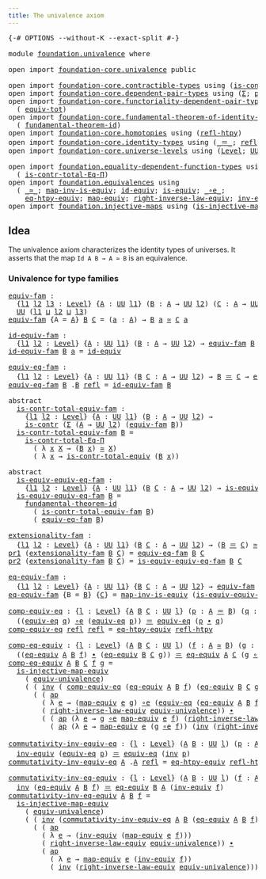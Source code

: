 ```yaml
---
title: The univalence axiom
---
```


<pre class="Agda"><a id="46" class="Symbol">{-#</a> <a id="50" class="Keyword">OPTIONS</a> <a id="58" class="Pragma">--without-K</a> <a id="70" class="Pragma">--exact-split</a> <a id="84" class="Symbol">#-}</a>

<a id="89" class="Keyword">module</a> <a id="96" href="foundation.univalence.html" class="Module">foundation.univalence</a> <a id="118" class="Keyword">where</a>

<a id="125" class="Keyword">open</a> <a id="130" class="Keyword">import</a> <a id="137" href="foundation-core.univalence.html" class="Module">foundation-core.univalence</a> <a id="164" class="Keyword">public</a>

<a id="172" class="Keyword">open</a> <a id="177" class="Keyword">import</a> <a id="184" href="foundation-core.contractible-types.html" class="Module">foundation-core.contractible-types</a> <a id="219" class="Keyword">using</a> <a id="225" class="Symbol">(</a><a id="226" href="foundation-core.contractible-types.html#1006" class="Function">is-contr</a><a id="234" class="Symbol">;</a> <a id="236" href="foundation-core.contractible-types.html#3304" class="Function">is-contr-equiv</a><a id="250" class="Symbol">)</a>
<a id="252" class="Keyword">open</a> <a id="257" class="Keyword">import</a> <a id="264" href="foundation-core.dependent-pair-types.html" class="Module">foundation-core.dependent-pair-types</a> <a id="301" class="Keyword">using</a> <a id="307" class="Symbol">(</a><a id="308" href="foundation-core.dependent-pair-types.html#515" class="Record">Σ</a><a id="309" class="Symbol">;</a> <a id="311" href="foundation-core.dependent-pair-types.html#588" class="InductiveConstructor">pair</a><a id="315" class="Symbol">;</a> <a id="317" href="foundation-core.dependent-pair-types.html#605" class="Field">pr1</a><a id="320" class="Symbol">;</a> <a id="322" href="foundation-core.dependent-pair-types.html#617" class="Field">pr2</a><a id="325" class="Symbol">)</a>
<a id="327" class="Keyword">open</a> <a id="332" class="Keyword">import</a> <a id="339" href="foundation-core.functoriality-dependent-pair-types.html" class="Module">foundation-core.functoriality-dependent-pair-types</a> <a id="390" class="Keyword">using</a>
  <a id="398" class="Symbol">(</a> <a id="400" href="foundation-core.functoriality-dependent-pair-types.html#7267" class="Function">equiv-tot</a><a id="409" class="Symbol">)</a>
<a id="411" class="Keyword">open</a> <a id="416" class="Keyword">import</a> <a id="423" href="foundation-core.fundamental-theorem-of-identity-types.html" class="Module">foundation-core.fundamental-theorem-of-identity-types</a> <a id="477" class="Keyword">using</a>
  <a id="485" class="Symbol">(</a> <a id="487" href="foundation-core.fundamental-theorem-of-identity-types.html#1894" class="Function">fundamental-theorem-id</a><a id="509" class="Symbol">)</a>
<a id="511" class="Keyword">open</a> <a id="516" class="Keyword">import</a> <a id="523" href="foundation-core.homotopies.html" class="Module">foundation-core.homotopies</a> <a id="550" class="Keyword">using</a> <a id="556" class="Symbol">(</a><a id="557" href="foundation-core.homotopies.html#1368" class="Function">refl-htpy</a><a id="566" class="Symbol">)</a>
<a id="568" class="Keyword">open</a> <a id="573" class="Keyword">import</a> <a id="580" href="foundation-core.identity-types.html" class="Module">foundation-core.identity-types</a> <a id="611" class="Keyword">using</a> <a id="617" class="Symbol">(</a><a id="618" href="foundation-core.identity-types.html#1865" class="Function Operator">_＝_</a><a id="621" class="Symbol">;</a> <a id="623" href="foundation-core.identity-types.html#1820" class="InductiveConstructor">refl</a><a id="627" class="Symbol">;</a> <a id="629" href="foundation-core.identity-types.html#2425" class="Function Operator">_∙_</a><a id="632" class="Symbol">;</a> <a id="634" href="foundation-core.identity-types.html#2729" class="Function">inv</a><a id="637" class="Symbol">;</a> <a id="639" href="foundation-core.identity-types.html#4003" class="Function">ap</a><a id="641" class="Symbol">)</a>
<a id="643" class="Keyword">open</a> <a id="648" class="Keyword">import</a> <a id="655" href="foundation-core.universe-levels.html" class="Module">foundation-core.universe-levels</a> <a id="687" class="Keyword">using</a> <a id="693" class="Symbol">(</a><a id="694" href="Agda.Primitive.html#597" class="Postulate">Level</a><a id="699" class="Symbol">;</a> <a id="701" href="foundation-core.universe-levels.html#235" class="Primitive">UU</a><a id="703" class="Symbol">;</a> <a id="705" href="Agda.Primitive.html#810" class="Primitive Operator">_⊔_</a><a id="708" class="Symbol">)</a>

<a id="711" class="Keyword">open</a> <a id="716" class="Keyword">import</a> <a id="723" href="foundation.equality-dependent-function-types.html" class="Module">foundation.equality-dependent-function-types</a> <a id="768" class="Keyword">using</a>
  <a id="776" class="Symbol">(</a> <a id="778" href="foundation.equality-dependent-function-types.html#1031" class="Function">is-contr-total-Eq-Π</a><a id="797" class="Symbol">)</a>
<a id="799" class="Keyword">open</a> <a id="804" class="Keyword">import</a> <a id="811" href="foundation.equivalences.html" class="Module">foundation.equivalences</a> <a id="835" class="Keyword">using</a>
  <a id="843" class="Symbol">(</a> <a id="845" href="foundation-core.equivalences.html#1621" class="Function Operator">_≃_</a><a id="848" class="Symbol">;</a> <a id="850" href="foundation-core.equivalences.html#4187" class="Function">map-inv-is-equiv</a><a id="866" class="Symbol">;</a> <a id="868" href="foundation-core.equivalences.html#2494" class="Function">id-equiv</a><a id="876" class="Symbol">;</a> <a id="878" href="foundation-core.equivalences.html#1556" class="Function">is-equiv</a><a id="886" class="Symbol">;</a> <a id="888" href="foundation-core.equivalences.html#7869" class="Function Operator">_∘e_</a><a id="892" class="Symbol">;</a>
    <a id="898" href="foundation.equivalences.html#12654" class="Function">eq-htpy-equiv</a><a id="911" class="Symbol">;</a> <a id="913" href="foundation-core.equivalences.html#1821" class="Function">map-equiv</a><a id="922" class="Symbol">;</a> <a id="924" href="foundation.equivalences.html#16000" class="Function">right-inverse-law-equiv</a><a id="947" class="Symbol">;</a> <a id="949" href="foundation-core.equivalences.html#5721" class="Function">inv-equiv</a><a id="958" class="Symbol">)</a>
<a id="960" class="Keyword">open</a> <a id="965" class="Keyword">import</a> <a id="972" href="foundation.injective-maps.html" class="Module">foundation.injective-maps</a> <a id="998" class="Keyword">using</a> <a id="1004" class="Symbol">(</a><a id="1005" href="foundation.injective-maps.html#3141" class="Function">is-injective-map-equiv</a><a id="1027" class="Symbol">)</a>
</pre>
## Idea

The univalence axiom characterizes the identity types of universes. It asserts that the map `Id A B → A ≃ B` is an equivalence.

### Univalence for type families

<pre class="Agda"><a id="equiv-fam"></a><a id="1214" href="foundation.univalence.html#1214" class="Function">equiv-fam</a> <a id="1224" class="Symbol">:</a>
  <a id="1228" class="Symbol">{</a><a id="1229" href="foundation.univalence.html#1229" class="Bound">l1</a> <a id="1232" href="foundation.univalence.html#1232" class="Bound">l2</a> <a id="1235" href="foundation.univalence.html#1235" class="Bound">l3</a> <a id="1238" class="Symbol">:</a> <a id="1240" href="Agda.Primitive.html#597" class="Postulate">Level</a><a id="1245" class="Symbol">}</a> <a id="1247" class="Symbol">{</a><a id="1248" href="foundation.univalence.html#1248" class="Bound">A</a> <a id="1250" class="Symbol">:</a> <a id="1252" href="foundation-core.universe-levels.html#235" class="Primitive">UU</a> <a id="1255" href="foundation.univalence.html#1229" class="Bound">l1</a><a id="1257" class="Symbol">}</a> <a id="1259" class="Symbol">(</a><a id="1260" href="foundation.univalence.html#1260" class="Bound">B</a> <a id="1262" class="Symbol">:</a> <a id="1264" href="foundation.univalence.html#1248" class="Bound">A</a> <a id="1266" class="Symbol">→</a> <a id="1268" href="foundation-core.universe-levels.html#235" class="Primitive">UU</a> <a id="1271" href="foundation.univalence.html#1232" class="Bound">l2</a><a id="1273" class="Symbol">)</a> <a id="1275" class="Symbol">(</a><a id="1276" href="foundation.univalence.html#1276" class="Bound">C</a> <a id="1278" class="Symbol">:</a> <a id="1280" href="foundation.univalence.html#1248" class="Bound">A</a> <a id="1282" class="Symbol">→</a> <a id="1284" href="foundation-core.universe-levels.html#235" class="Primitive">UU</a> <a id="1287" href="foundation.univalence.html#1235" class="Bound">l3</a><a id="1289" class="Symbol">)</a> <a id="1291" class="Symbol">→</a>
  <a id="1295" href="foundation-core.universe-levels.html#235" class="Primitive">UU</a> <a id="1298" class="Symbol">(</a><a id="1299" href="foundation.univalence.html#1229" class="Bound">l1</a> <a id="1302" href="Agda.Primitive.html#810" class="Primitive Operator">⊔</a> <a id="1304" href="foundation.univalence.html#1232" class="Bound">l2</a> <a id="1307" href="Agda.Primitive.html#810" class="Primitive Operator">⊔</a> <a id="1309" href="foundation.univalence.html#1235" class="Bound">l3</a><a id="1311" class="Symbol">)</a>
<a id="1313" href="foundation.univalence.html#1214" class="Function">equiv-fam</a> <a id="1323" class="Symbol">{</a><a id="1324" class="Argument">A</a> <a id="1326" class="Symbol">=</a> <a id="1328" href="foundation.univalence.html#1328" class="Bound">A</a><a id="1329" class="Symbol">}</a> <a id="1331" href="foundation.univalence.html#1331" class="Bound">B</a> <a id="1333" href="foundation.univalence.html#1333" class="Bound">C</a> <a id="1335" class="Symbol">=</a> <a id="1337" class="Symbol">(</a><a id="1338" href="foundation.univalence.html#1338" class="Bound">a</a> <a id="1340" class="Symbol">:</a> <a id="1342" href="foundation.univalence.html#1328" class="Bound">A</a><a id="1343" class="Symbol">)</a> <a id="1345" class="Symbol">→</a> <a id="1347" href="foundation.univalence.html#1331" class="Bound">B</a> <a id="1349" href="foundation.univalence.html#1338" class="Bound">a</a> <a id="1351" href="foundation-core.equivalences.html#1621" class="Function Operator">≃</a> <a id="1353" href="foundation.univalence.html#1333" class="Bound">C</a> <a id="1355" href="foundation.univalence.html#1338" class="Bound">a</a>

<a id="id-equiv-fam"></a><a id="1358" href="foundation.univalence.html#1358" class="Function">id-equiv-fam</a> <a id="1371" class="Symbol">:</a>
  <a id="1375" class="Symbol">{</a><a id="1376" href="foundation.univalence.html#1376" class="Bound">l1</a> <a id="1379" href="foundation.univalence.html#1379" class="Bound">l2</a> <a id="1382" class="Symbol">:</a> <a id="1384" href="Agda.Primitive.html#597" class="Postulate">Level</a><a id="1389" class="Symbol">}</a> <a id="1391" class="Symbol">{</a><a id="1392" href="foundation.univalence.html#1392" class="Bound">A</a> <a id="1394" class="Symbol">:</a> <a id="1396" href="foundation-core.universe-levels.html#235" class="Primitive">UU</a> <a id="1399" href="foundation.univalence.html#1376" class="Bound">l1</a><a id="1401" class="Symbol">}</a> <a id="1403" class="Symbol">(</a><a id="1404" href="foundation.univalence.html#1404" class="Bound">B</a> <a id="1406" class="Symbol">:</a> <a id="1408" href="foundation.univalence.html#1392" class="Bound">A</a> <a id="1410" class="Symbol">→</a> <a id="1412" href="foundation-core.universe-levels.html#235" class="Primitive">UU</a> <a id="1415" href="foundation.univalence.html#1379" class="Bound">l2</a><a id="1417" class="Symbol">)</a> <a id="1419" class="Symbol">→</a> <a id="1421" href="foundation.univalence.html#1214" class="Function">equiv-fam</a> <a id="1431" href="foundation.univalence.html#1404" class="Bound">B</a> <a id="1433" href="foundation.univalence.html#1404" class="Bound">B</a>
<a id="1435" href="foundation.univalence.html#1358" class="Function">id-equiv-fam</a> <a id="1448" href="foundation.univalence.html#1448" class="Bound">B</a> <a id="1450" href="foundation.univalence.html#1450" class="Bound">a</a> <a id="1452" class="Symbol">=</a> <a id="1454" href="foundation-core.equivalences.html#2494" class="Function">id-equiv</a>

<a id="equiv-eq-fam"></a><a id="1464" href="foundation.univalence.html#1464" class="Function">equiv-eq-fam</a> <a id="1477" class="Symbol">:</a>
  <a id="1481" class="Symbol">{</a><a id="1482" href="foundation.univalence.html#1482" class="Bound">l1</a> <a id="1485" href="foundation.univalence.html#1485" class="Bound">l2</a> <a id="1488" class="Symbol">:</a> <a id="1490" href="Agda.Primitive.html#597" class="Postulate">Level</a><a id="1495" class="Symbol">}</a> <a id="1497" class="Symbol">{</a><a id="1498" href="foundation.univalence.html#1498" class="Bound">A</a> <a id="1500" class="Symbol">:</a> <a id="1502" href="foundation-core.universe-levels.html#235" class="Primitive">UU</a> <a id="1505" href="foundation.univalence.html#1482" class="Bound">l1</a><a id="1507" class="Symbol">}</a> <a id="1509" class="Symbol">(</a><a id="1510" href="foundation.univalence.html#1510" class="Bound">B</a> <a id="1512" href="foundation.univalence.html#1512" class="Bound">C</a> <a id="1514" class="Symbol">:</a> <a id="1516" href="foundation.univalence.html#1498" class="Bound">A</a> <a id="1518" class="Symbol">→</a> <a id="1520" href="foundation-core.universe-levels.html#235" class="Primitive">UU</a> <a id="1523" href="foundation.univalence.html#1485" class="Bound">l2</a><a id="1525" class="Symbol">)</a> <a id="1527" class="Symbol">→</a> <a id="1529" href="foundation.univalence.html#1510" class="Bound">B</a> <a id="1531" href="foundation-core.identity-types.html#1865" class="Function Operator">＝</a> <a id="1533" href="foundation.univalence.html#1512" class="Bound">C</a> <a id="1535" class="Symbol">→</a> <a id="1537" href="foundation.univalence.html#1214" class="Function">equiv-fam</a> <a id="1547" href="foundation.univalence.html#1510" class="Bound">B</a> <a id="1549" href="foundation.univalence.html#1512" class="Bound">C</a>
<a id="1551" href="foundation.univalence.html#1464" class="Function">equiv-eq-fam</a> <a id="1564" href="foundation.univalence.html#1564" class="Bound">B</a> <a id="1566" class="DottedPattern Symbol">.</a><a id="1567" href="foundation.univalence.html#1564" class="DottedPattern Bound">B</a> <a id="1569" href="foundation-core.identity-types.html#1820" class="InductiveConstructor">refl</a> <a id="1574" class="Symbol">=</a> <a id="1576" href="foundation.univalence.html#1358" class="Function">id-equiv-fam</a> <a id="1589" href="foundation.univalence.html#1564" class="Bound">B</a>

<a id="1592" class="Keyword">abstract</a>
  <a id="is-contr-total-equiv-fam"></a><a id="1603" href="foundation.univalence.html#1603" class="Function">is-contr-total-equiv-fam</a> <a id="1628" class="Symbol">:</a>
    <a id="1634" class="Symbol">{</a><a id="1635" href="foundation.univalence.html#1635" class="Bound">l1</a> <a id="1638" href="foundation.univalence.html#1638" class="Bound">l2</a> <a id="1641" class="Symbol">:</a> <a id="1643" href="Agda.Primitive.html#597" class="Postulate">Level</a><a id="1648" class="Symbol">}</a> <a id="1650" class="Symbol">{</a><a id="1651" href="foundation.univalence.html#1651" class="Bound">A</a> <a id="1653" class="Symbol">:</a> <a id="1655" href="foundation-core.universe-levels.html#235" class="Primitive">UU</a> <a id="1658" href="foundation.univalence.html#1635" class="Bound">l1</a><a id="1660" class="Symbol">}</a> <a id="1662" class="Symbol">(</a><a id="1663" href="foundation.univalence.html#1663" class="Bound">B</a> <a id="1665" class="Symbol">:</a> <a id="1667" href="foundation.univalence.html#1651" class="Bound">A</a> <a id="1669" class="Symbol">→</a> <a id="1671" href="foundation-core.universe-levels.html#235" class="Primitive">UU</a> <a id="1674" href="foundation.univalence.html#1638" class="Bound">l2</a><a id="1676" class="Symbol">)</a> <a id="1678" class="Symbol">→</a>
    <a id="1684" href="foundation-core.contractible-types.html#1006" class="Function">is-contr</a> <a id="1693" class="Symbol">(</a><a id="1694" href="foundation-core.dependent-pair-types.html#515" class="Record">Σ</a> <a id="1696" class="Symbol">(</a><a id="1697" href="foundation.univalence.html#1651" class="Bound">A</a> <a id="1699" class="Symbol">→</a> <a id="1701" href="foundation-core.universe-levels.html#235" class="Primitive">UU</a> <a id="1704" href="foundation.univalence.html#1638" class="Bound">l2</a><a id="1706" class="Symbol">)</a> <a id="1708" class="Symbol">(</a><a id="1709" href="foundation.univalence.html#1214" class="Function">equiv-fam</a> <a id="1719" href="foundation.univalence.html#1663" class="Bound">B</a><a id="1720" class="Symbol">))</a>
  <a id="1725" href="foundation.univalence.html#1603" class="Function">is-contr-total-equiv-fam</a> <a id="1750" href="foundation.univalence.html#1750" class="Bound">B</a> <a id="1752" class="Symbol">=</a>
    <a id="1758" href="foundation.equality-dependent-function-types.html#1031" class="Function">is-contr-total-Eq-Π</a>
      <a id="1784" class="Symbol">(</a> <a id="1786" class="Symbol">λ</a> <a id="1788" href="foundation.univalence.html#1788" class="Bound">x</a> <a id="1790" href="foundation.univalence.html#1790" class="Bound">X</a> <a id="1792" class="Symbol">→</a> <a id="1794" class="Symbol">(</a><a id="1795" href="foundation.univalence.html#1750" class="Bound">B</a> <a id="1797" href="foundation.univalence.html#1788" class="Bound">x</a><a id="1798" class="Symbol">)</a> <a id="1800" href="foundation-core.equivalences.html#1621" class="Function Operator">≃</a> <a id="1802" href="foundation.univalence.html#1790" class="Bound">X</a><a id="1803" class="Symbol">)</a>
      <a id="1811" class="Symbol">(</a> <a id="1813" class="Symbol">λ</a> <a id="1815" href="foundation.univalence.html#1815" class="Bound">x</a> <a id="1817" class="Symbol">→</a> <a id="1819" href="foundation-core.univalence.html#2381" class="Function">is-contr-total-equiv</a> <a id="1840" class="Symbol">(</a><a id="1841" href="foundation.univalence.html#1750" class="Bound">B</a> <a id="1843" href="foundation.univalence.html#1815" class="Bound">x</a><a id="1844" class="Symbol">))</a>

<a id="1848" class="Keyword">abstract</a>
  <a id="is-equiv-equiv-eq-fam"></a><a id="1859" href="foundation.univalence.html#1859" class="Function">is-equiv-equiv-eq-fam</a> <a id="1881" class="Symbol">:</a>
    <a id="1887" class="Symbol">{</a><a id="1888" href="foundation.univalence.html#1888" class="Bound">l1</a> <a id="1891" href="foundation.univalence.html#1891" class="Bound">l2</a> <a id="1894" class="Symbol">:</a> <a id="1896" href="Agda.Primitive.html#597" class="Postulate">Level</a><a id="1901" class="Symbol">}</a> <a id="1903" class="Symbol">{</a><a id="1904" href="foundation.univalence.html#1904" class="Bound">A</a> <a id="1906" class="Symbol">:</a> <a id="1908" href="foundation-core.universe-levels.html#235" class="Primitive">UU</a> <a id="1911" href="foundation.univalence.html#1888" class="Bound">l1</a><a id="1913" class="Symbol">}</a> <a id="1915" class="Symbol">(</a><a id="1916" href="foundation.univalence.html#1916" class="Bound">B</a> <a id="1918" href="foundation.univalence.html#1918" class="Bound">C</a> <a id="1920" class="Symbol">:</a> <a id="1922" href="foundation.univalence.html#1904" class="Bound">A</a> <a id="1924" class="Symbol">→</a> <a id="1926" href="foundation-core.universe-levels.html#235" class="Primitive">UU</a> <a id="1929" href="foundation.univalence.html#1891" class="Bound">l2</a><a id="1931" class="Symbol">)</a> <a id="1933" class="Symbol">→</a> <a id="1935" href="foundation-core.equivalences.html#1556" class="Function">is-equiv</a> <a id="1944" class="Symbol">(</a><a id="1945" href="foundation.univalence.html#1464" class="Function">equiv-eq-fam</a> <a id="1958" href="foundation.univalence.html#1916" class="Bound">B</a> <a id="1960" href="foundation.univalence.html#1918" class="Bound">C</a><a id="1961" class="Symbol">)</a>
  <a id="1965" href="foundation.univalence.html#1859" class="Function">is-equiv-equiv-eq-fam</a> <a id="1987" href="foundation.univalence.html#1987" class="Bound">B</a> <a id="1989" class="Symbol">=</a>
    <a id="1995" href="foundation-core.fundamental-theorem-of-identity-types.html#1894" class="Function">fundamental-theorem-id</a> 
      <a id="2025" class="Symbol">(</a> <a id="2027" href="foundation.univalence.html#1603" class="Function">is-contr-total-equiv-fam</a> <a id="2052" href="foundation.univalence.html#1987" class="Bound">B</a><a id="2053" class="Symbol">)</a>
      <a id="2061" class="Symbol">(</a> <a id="2063" href="foundation.univalence.html#1464" class="Function">equiv-eq-fam</a> <a id="2076" href="foundation.univalence.html#1987" class="Bound">B</a><a id="2077" class="Symbol">)</a>

<a id="extensionality-fam"></a><a id="2080" href="foundation.univalence.html#2080" class="Function">extensionality-fam</a> <a id="2099" class="Symbol">:</a>
  <a id="2103" class="Symbol">{</a><a id="2104" href="foundation.univalence.html#2104" class="Bound">l1</a> <a id="2107" href="foundation.univalence.html#2107" class="Bound">l2</a> <a id="2110" class="Symbol">:</a> <a id="2112" href="Agda.Primitive.html#597" class="Postulate">Level</a><a id="2117" class="Symbol">}</a> <a id="2119" class="Symbol">{</a><a id="2120" href="foundation.univalence.html#2120" class="Bound">A</a> <a id="2122" class="Symbol">:</a> <a id="2124" href="foundation-core.universe-levels.html#235" class="Primitive">UU</a> <a id="2127" href="foundation.univalence.html#2104" class="Bound">l1</a><a id="2129" class="Symbol">}</a> <a id="2131" class="Symbol">(</a><a id="2132" href="foundation.univalence.html#2132" class="Bound">B</a> <a id="2134" href="foundation.univalence.html#2134" class="Bound">C</a> <a id="2136" class="Symbol">:</a> <a id="2138" href="foundation.univalence.html#2120" class="Bound">A</a> <a id="2140" class="Symbol">→</a> <a id="2142" href="foundation-core.universe-levels.html#235" class="Primitive">UU</a> <a id="2145" href="foundation.univalence.html#2107" class="Bound">l2</a><a id="2147" class="Symbol">)</a> <a id="2149" class="Symbol">→</a> <a id="2151" class="Symbol">(</a><a id="2152" href="foundation.univalence.html#2132" class="Bound">B</a> <a id="2154" href="foundation-core.identity-types.html#1865" class="Function Operator">＝</a> <a id="2156" href="foundation.univalence.html#2134" class="Bound">C</a><a id="2157" class="Symbol">)</a> <a id="2159" href="foundation-core.equivalences.html#1621" class="Function Operator">≃</a> <a id="2161" href="foundation.univalence.html#1214" class="Function">equiv-fam</a> <a id="2171" href="foundation.univalence.html#2132" class="Bound">B</a> <a id="2173" href="foundation.univalence.html#2134" class="Bound">C</a>
<a id="2175" href="foundation-core.dependent-pair-types.html#605" class="Field">pr1</a> <a id="2179" class="Symbol">(</a><a id="2180" href="foundation.univalence.html#2080" class="Function">extensionality-fam</a> <a id="2199" href="foundation.univalence.html#2199" class="Bound">B</a> <a id="2201" href="foundation.univalence.html#2201" class="Bound">C</a><a id="2202" class="Symbol">)</a> <a id="2204" class="Symbol">=</a> <a id="2206" href="foundation.univalence.html#1464" class="Function">equiv-eq-fam</a> <a id="2219" href="foundation.univalence.html#2199" class="Bound">B</a> <a id="2221" href="foundation.univalence.html#2201" class="Bound">C</a>
<a id="2223" href="foundation-core.dependent-pair-types.html#617" class="Field">pr2</a> <a id="2227" class="Symbol">(</a><a id="2228" href="foundation.univalence.html#2080" class="Function">extensionality-fam</a> <a id="2247" href="foundation.univalence.html#2247" class="Bound">B</a> <a id="2249" href="foundation.univalence.html#2249" class="Bound">C</a><a id="2250" class="Symbol">)</a> <a id="2252" class="Symbol">=</a> <a id="2254" href="foundation.univalence.html#1859" class="Function">is-equiv-equiv-eq-fam</a> <a id="2276" href="foundation.univalence.html#2247" class="Bound">B</a> <a id="2278" href="foundation.univalence.html#2249" class="Bound">C</a>

<a id="eq-equiv-fam"></a><a id="2281" href="foundation.univalence.html#2281" class="Function">eq-equiv-fam</a> <a id="2294" class="Symbol">:</a>
  <a id="2298" class="Symbol">{</a><a id="2299" href="foundation.univalence.html#2299" class="Bound">l1</a> <a id="2302" href="foundation.univalence.html#2302" class="Bound">l2</a> <a id="2305" class="Symbol">:</a> <a id="2307" href="Agda.Primitive.html#597" class="Postulate">Level</a><a id="2312" class="Symbol">}</a> <a id="2314" class="Symbol">{</a><a id="2315" href="foundation.univalence.html#2315" class="Bound">A</a> <a id="2317" class="Symbol">:</a> <a id="2319" href="foundation-core.universe-levels.html#235" class="Primitive">UU</a> <a id="2322" href="foundation.univalence.html#2299" class="Bound">l1</a><a id="2324" class="Symbol">}</a> <a id="2326" class="Symbol">{</a><a id="2327" href="foundation.univalence.html#2327" class="Bound">B</a> <a id="2329" href="foundation.univalence.html#2329" class="Bound">C</a> <a id="2331" class="Symbol">:</a> <a id="2333" href="foundation.univalence.html#2315" class="Bound">A</a> <a id="2335" class="Symbol">→</a> <a id="2337" href="foundation-core.universe-levels.html#235" class="Primitive">UU</a> <a id="2340" href="foundation.univalence.html#2302" class="Bound">l2</a><a id="2342" class="Symbol">}</a> <a id="2344" class="Symbol">→</a> <a id="2346" href="foundation.univalence.html#1214" class="Function">equiv-fam</a> <a id="2356" href="foundation.univalence.html#2327" class="Bound">B</a> <a id="2358" href="foundation.univalence.html#2329" class="Bound">C</a> <a id="2360" class="Symbol">→</a> <a id="2362" href="foundation.univalence.html#2327" class="Bound">B</a> <a id="2364" href="foundation-core.identity-types.html#1865" class="Function Operator">＝</a> <a id="2366" href="foundation.univalence.html#2329" class="Bound">C</a>
<a id="2368" href="foundation.univalence.html#2281" class="Function">eq-equiv-fam</a> <a id="2381" class="Symbol">{</a><a id="2382" class="Argument">B</a> <a id="2384" class="Symbol">=</a> <a id="2386" href="foundation.univalence.html#2386" class="Bound">B</a><a id="2387" class="Symbol">}</a> <a id="2389" class="Symbol">{</a><a id="2390" href="foundation.univalence.html#2390" class="Bound">C</a><a id="2391" class="Symbol">}</a> <a id="2393" class="Symbol">=</a> <a id="2395" href="foundation-core.equivalences.html#4187" class="Function">map-inv-is-equiv</a> <a id="2412" class="Symbol">(</a><a id="2413" href="foundation.univalence.html#1859" class="Function">is-equiv-equiv-eq-fam</a> <a id="2435" href="foundation.univalence.html#2386" class="Bound">B</a> <a id="2437" href="foundation.univalence.html#2390" class="Bound">C</a><a id="2438" class="Symbol">)</a>
</pre>
<pre class="Agda"><a id="comp-equiv-eq"></a><a id="2453" href="foundation.univalence.html#2453" class="Function">comp-equiv-eq</a> <a id="2467" class="Symbol">:</a> <a id="2469" class="Symbol">{</a><a id="2470" href="foundation.univalence.html#2470" class="Bound">l</a> <a id="2472" class="Symbol">:</a> <a id="2474" href="Agda.Primitive.html#597" class="Postulate">Level</a><a id="2479" class="Symbol">}</a> <a id="2481" class="Symbol">{</a><a id="2482" href="foundation.univalence.html#2482" class="Bound">A</a> <a id="2484" href="foundation.univalence.html#2484" class="Bound">B</a> <a id="2486" href="foundation.univalence.html#2486" class="Bound">C</a> <a id="2488" class="Symbol">:</a> <a id="2490" href="foundation-core.universe-levels.html#235" class="Primitive">UU</a> <a id="2493" href="foundation.univalence.html#2470" class="Bound">l</a><a id="2494" class="Symbol">}</a> <a id="2496" class="Symbol">(</a><a id="2497" href="foundation.univalence.html#2497" class="Bound">p</a> <a id="2499" class="Symbol">:</a> <a id="2501" href="foundation.univalence.html#2482" class="Bound">A</a> <a id="2503" href="foundation-core.identity-types.html#1865" class="Function Operator">＝</a> <a id="2505" href="foundation.univalence.html#2484" class="Bound">B</a><a id="2506" class="Symbol">)</a> <a id="2508" class="Symbol">(</a><a id="2509" href="foundation.univalence.html#2509" class="Bound">q</a> <a id="2511" class="Symbol">:</a> <a id="2513" href="foundation.univalence.html#2484" class="Bound">B</a> <a id="2515" href="foundation-core.identity-types.html#1865" class="Function Operator">＝</a> <a id="2517" href="foundation.univalence.html#2486" class="Bound">C</a><a id="2518" class="Symbol">)</a> <a id="2520" class="Symbol">→</a>
  <a id="2524" class="Symbol">((</a><a id="2526" href="foundation-core.univalence.html#987" class="Function">equiv-eq</a> <a id="2535" href="foundation.univalence.html#2509" class="Bound">q</a><a id="2536" class="Symbol">)</a> <a id="2538" href="foundation-core.equivalences.html#7869" class="Function Operator">∘e</a> <a id="2541" class="Symbol">(</a><a id="2542" href="foundation-core.univalence.html#987" class="Function">equiv-eq</a> <a id="2551" href="foundation.univalence.html#2497" class="Bound">p</a><a id="2552" class="Symbol">))</a> <a id="2555" href="foundation-core.identity-types.html#1865" class="Function Operator">＝</a> <a id="2557" href="foundation-core.univalence.html#987" class="Function">equiv-eq</a> <a id="2566" class="Symbol">(</a><a id="2567" href="foundation.univalence.html#2497" class="Bound">p</a> <a id="2569" href="foundation-core.identity-types.html#2425" class="Function Operator">∙</a> <a id="2571" href="foundation.univalence.html#2509" class="Bound">q</a><a id="2572" class="Symbol">)</a>
<a id="2574" href="foundation.univalence.html#2453" class="Function">comp-equiv-eq</a> <a id="2588" href="foundation-core.identity-types.html#1820" class="InductiveConstructor">refl</a> <a id="2593" href="foundation-core.identity-types.html#1820" class="InductiveConstructor">refl</a> <a id="2598" class="Symbol">=</a> <a id="2600" href="foundation.equivalences.html#12654" class="Function">eq-htpy-equiv</a> <a id="2614" href="foundation-core.homotopies.html#1368" class="Function">refl-htpy</a>

<a id="comp-eq-equiv"></a><a id="2625" href="foundation.univalence.html#2625" class="Function">comp-eq-equiv</a> <a id="2639" class="Symbol">:</a> <a id="2641" class="Symbol">{</a><a id="2642" href="foundation.univalence.html#2642" class="Bound">l</a> <a id="2644" class="Symbol">:</a> <a id="2646" href="Agda.Primitive.html#597" class="Postulate">Level</a><a id="2651" class="Symbol">}</a> <a id="2653" class="Symbol">(</a><a id="2654" href="foundation.univalence.html#2654" class="Bound">A</a> <a id="2656" href="foundation.univalence.html#2656" class="Bound">B</a> <a id="2658" href="foundation.univalence.html#2658" class="Bound">C</a> <a id="2660" class="Symbol">:</a> <a id="2662" href="foundation-core.universe-levels.html#235" class="Primitive">UU</a> <a id="2665" href="foundation.univalence.html#2642" class="Bound">l</a><a id="2666" class="Symbol">)</a> <a id="2668" class="Symbol">(</a><a id="2669" href="foundation.univalence.html#2669" class="Bound">f</a> <a id="2671" class="Symbol">:</a> <a id="2673" href="foundation.univalence.html#2654" class="Bound">A</a> <a id="2675" href="foundation-core.equivalences.html#1621" class="Function Operator">≃</a> <a id="2677" href="foundation.univalence.html#2656" class="Bound">B</a><a id="2678" class="Symbol">)</a> <a id="2680" class="Symbol">(</a><a id="2681" href="foundation.univalence.html#2681" class="Bound">g</a> <a id="2683" class="Symbol">:</a> <a id="2685" href="foundation.univalence.html#2656" class="Bound">B</a> <a id="2687" href="foundation-core.equivalences.html#1621" class="Function Operator">≃</a> <a id="2689" href="foundation.univalence.html#2658" class="Bound">C</a><a id="2690" class="Symbol">)</a> <a id="2692" class="Symbol">→</a>
  <a id="2696" class="Symbol">((</a><a id="2698" href="foundation-core.univalence.html#2129" class="Function">eq-equiv</a> <a id="2707" href="foundation.univalence.html#2654" class="Bound">A</a> <a id="2709" href="foundation.univalence.html#2656" class="Bound">B</a> <a id="2711" href="foundation.univalence.html#2669" class="Bound">f</a><a id="2712" class="Symbol">)</a> <a id="2714" href="foundation-core.identity-types.html#2425" class="Function Operator">∙</a> <a id="2716" class="Symbol">(</a><a id="2717" href="foundation-core.univalence.html#2129" class="Function">eq-equiv</a> <a id="2726" href="foundation.univalence.html#2656" class="Bound">B</a> <a id="2728" href="foundation.univalence.html#2658" class="Bound">C</a> <a id="2730" href="foundation.univalence.html#2681" class="Bound">g</a><a id="2731" class="Symbol">))</a> <a id="2734" href="foundation-core.identity-types.html#1865" class="Function Operator">＝</a> <a id="2736" href="foundation-core.univalence.html#2129" class="Function">eq-equiv</a> <a id="2745" href="foundation.univalence.html#2654" class="Bound">A</a> <a id="2747" href="foundation.univalence.html#2658" class="Bound">C</a> <a id="2749" class="Symbol">(</a><a id="2750" href="foundation.univalence.html#2681" class="Bound">g</a> <a id="2752" href="foundation-core.equivalences.html#7869" class="Function Operator">∘e</a> <a id="2755" href="foundation.univalence.html#2669" class="Bound">f</a><a id="2756" class="Symbol">)</a>
<a id="2758" href="foundation.univalence.html#2625" class="Function">comp-eq-equiv</a> <a id="2772" href="foundation.univalence.html#2772" class="Bound">A</a> <a id="2774" href="foundation.univalence.html#2774" class="Bound">B</a> <a id="2776" href="foundation.univalence.html#2776" class="Bound">C</a> <a id="2778" href="foundation.univalence.html#2778" class="Bound">f</a> <a id="2780" href="foundation.univalence.html#2780" class="Bound">g</a> <a id="2782" class="Symbol">=</a>
  <a id="2786" href="foundation.injective-maps.html#3141" class="Function">is-injective-map-equiv</a>
    <a id="2813" class="Symbol">(</a> <a id="2815" href="foundation-core.univalence.html#2233" class="Function">equiv-univalence</a><a id="2831" class="Symbol">)</a>
    <a id="2837" class="Symbol">(</a> <a id="2839" class="Symbol">(</a> <a id="2841" href="foundation-core.identity-types.html#2729" class="Function">inv</a> <a id="2845" class="Symbol">(</a> <a id="2847" href="foundation.univalence.html#2453" class="Function">comp-equiv-eq</a> <a id="2861" class="Symbol">(</a><a id="2862" href="foundation-core.univalence.html#2129" class="Function">eq-equiv</a> <a id="2871" href="foundation.univalence.html#2772" class="Bound">A</a> <a id="2873" href="foundation.univalence.html#2774" class="Bound">B</a> <a id="2875" href="foundation.univalence.html#2778" class="Bound">f</a><a id="2876" class="Symbol">)</a> <a id="2878" class="Symbol">(</a><a id="2879" href="foundation-core.univalence.html#2129" class="Function">eq-equiv</a> <a id="2888" href="foundation.univalence.html#2774" class="Bound">B</a> <a id="2890" href="foundation.univalence.html#2776" class="Bound">C</a> <a id="2892" href="foundation.univalence.html#2780" class="Bound">g</a><a id="2893" class="Symbol">)))</a> <a id="2897" href="foundation-core.identity-types.html#2425" class="Function Operator">∙</a>
      <a id="2905" class="Symbol">(</a> <a id="2907" class="Symbol">(</a> <a id="2909" href="foundation-core.identity-types.html#4003" class="Function">ap</a>
        <a id="2920" class="Symbol">(</a> <a id="2922" class="Symbol">λ</a> <a id="2924" href="foundation.univalence.html#2924" class="Bound">e</a> <a id="2926" class="Symbol">→</a> <a id="2928" class="Symbol">(</a><a id="2929" href="foundation-core.equivalences.html#1821" class="Function">map-equiv</a> <a id="2939" href="foundation.univalence.html#2924" class="Bound">e</a> <a id="2941" href="foundation.univalence.html#2780" class="Bound">g</a><a id="2942" class="Symbol">)</a> <a id="2944" href="foundation-core.equivalences.html#7869" class="Function Operator">∘e</a> <a id="2947" class="Symbol">(</a><a id="2948" href="foundation-core.univalence.html#987" class="Function">equiv-eq</a> <a id="2957" class="Symbol">(</a><a id="2958" href="foundation-core.univalence.html#2129" class="Function">eq-equiv</a> <a id="2967" href="foundation.univalence.html#2772" class="Bound">A</a> <a id="2969" href="foundation.univalence.html#2774" class="Bound">B</a> <a id="2971" href="foundation.univalence.html#2778" class="Bound">f</a><a id="2972" class="Symbol">)))</a>
        <a id="2984" class="Symbol">(</a> <a id="2986" href="foundation.equivalences.html#16000" class="Function">right-inverse-law-equiv</a> <a id="3010" href="foundation-core.univalence.html#2233" class="Function">equiv-univalence</a><a id="3026" class="Symbol">))</a> <a id="3029" href="foundation-core.identity-types.html#2425" class="Function Operator">∙</a>
        <a id="3039" class="Symbol">(</a> <a id="3041" class="Symbol">(</a> <a id="3043" href="foundation-core.identity-types.html#4003" class="Function">ap</a> <a id="3046" class="Symbol">(λ</a> <a id="3049" href="foundation.univalence.html#3049" class="Bound">e</a> <a id="3051" class="Symbol">→</a> <a id="3053" href="foundation.univalence.html#2780" class="Bound">g</a> <a id="3055" href="foundation-core.equivalences.html#7869" class="Function Operator">∘e</a> <a id="3058" href="foundation-core.equivalences.html#1821" class="Function">map-equiv</a> <a id="3068" href="foundation.univalence.html#3049" class="Bound">e</a> <a id="3070" href="foundation.univalence.html#2778" class="Bound">f</a><a id="3071" class="Symbol">)</a> <a id="3073" class="Symbol">(</a><a id="3074" href="foundation.equivalences.html#16000" class="Function">right-inverse-law-equiv</a> <a id="3098" href="foundation-core.univalence.html#2233" class="Function">equiv-univalence</a><a id="3114" class="Symbol">))</a> <a id="3117" href="foundation-core.identity-types.html#2425" class="Function Operator">∙</a>
          <a id="3129" class="Symbol">(</a> <a id="3131" href="foundation-core.identity-types.html#4003" class="Function">ap</a> <a id="3134" class="Symbol">(λ</a> <a id="3137" href="foundation.univalence.html#3137" class="Bound">e</a> <a id="3139" class="Symbol">→</a> <a id="3141" href="foundation-core.equivalences.html#1821" class="Function">map-equiv</a> <a id="3151" href="foundation.univalence.html#3137" class="Bound">e</a> <a id="3153" class="Symbol">(</a><a id="3154" href="foundation.univalence.html#2780" class="Bound">g</a> <a id="3156" href="foundation-core.equivalences.html#7869" class="Function Operator">∘e</a> <a id="3159" href="foundation.univalence.html#2778" class="Bound">f</a><a id="3160" class="Symbol">))</a> <a id="3163" class="Symbol">(</a><a id="3164" href="foundation-core.identity-types.html#2729" class="Function">inv</a> <a id="3168" class="Symbol">(</a><a id="3169" href="foundation.equivalences.html#16000" class="Function">right-inverse-law-equiv</a> <a id="3193" href="foundation-core.univalence.html#2233" class="Function">equiv-univalence</a><a id="3209" class="Symbol">))))))</a>

<a id="commutativity-inv-equiv-eq"></a><a id="3217" href="foundation.univalence.html#3217" class="Function">commutativity-inv-equiv-eq</a> <a id="3244" class="Symbol">:</a> <a id="3246" class="Symbol">{</a><a id="3247" href="foundation.univalence.html#3247" class="Bound">l</a> <a id="3249" class="Symbol">:</a> <a id="3251" href="Agda.Primitive.html#597" class="Postulate">Level</a><a id="3256" class="Symbol">}</a> <a id="3258" class="Symbol">(</a><a id="3259" href="foundation.univalence.html#3259" class="Bound">A</a> <a id="3261" href="foundation.univalence.html#3261" class="Bound">B</a> <a id="3263" class="Symbol">:</a> <a id="3265" href="foundation-core.universe-levels.html#235" class="Primitive">UU</a> <a id="3268" href="foundation.univalence.html#3247" class="Bound">l</a><a id="3269" class="Symbol">)</a> <a id="3271" class="Symbol">(</a><a id="3272" href="foundation.univalence.html#3272" class="Bound">p</a> <a id="3274" class="Symbol">:</a> <a id="3276" href="foundation.univalence.html#3259" class="Bound">A</a> <a id="3278" href="foundation-core.identity-types.html#1865" class="Function Operator">＝</a> <a id="3280" href="foundation.univalence.html#3261" class="Bound">B</a><a id="3281" class="Symbol">)</a> <a id="3283" class="Symbol">→</a>
  <a id="3287" href="foundation-core.equivalences.html#5721" class="Function">inv-equiv</a> <a id="3297" class="Symbol">(</a><a id="3298" href="foundation-core.univalence.html#987" class="Function">equiv-eq</a> <a id="3307" href="foundation.univalence.html#3272" class="Bound">p</a><a id="3308" class="Symbol">)</a> <a id="3310" href="foundation-core.identity-types.html#1865" class="Function Operator">＝</a> <a id="3312" href="foundation-core.univalence.html#987" class="Function">equiv-eq</a> <a id="3321" class="Symbol">(</a><a id="3322" href="foundation-core.identity-types.html#2729" class="Function">inv</a> <a id="3326" href="foundation.univalence.html#3272" class="Bound">p</a><a id="3327" class="Symbol">)</a>
<a id="3329" href="foundation.univalence.html#3217" class="Function">commutativity-inv-equiv-eq</a> <a id="3356" href="foundation.univalence.html#3356" class="Bound">A</a> <a id="3358" class="DottedPattern Symbol">.</a><a id="3359" href="foundation.univalence.html#3356" class="DottedPattern Bound">A</a> <a id="3361" href="foundation-core.identity-types.html#1820" class="InductiveConstructor">refl</a> <a id="3366" class="Symbol">=</a> <a id="3368" href="foundation.equivalences.html#12654" class="Function">eq-htpy-equiv</a> <a id="3382" href="foundation-core.homotopies.html#1368" class="Function">refl-htpy</a>

<a id="commutativity-inv-eq-equiv"></a><a id="3393" href="foundation.univalence.html#3393" class="Function">commutativity-inv-eq-equiv</a> <a id="3420" class="Symbol">:</a> <a id="3422" class="Symbol">{</a><a id="3423" href="foundation.univalence.html#3423" class="Bound">l</a> <a id="3425" class="Symbol">:</a> <a id="3427" href="Agda.Primitive.html#597" class="Postulate">Level</a><a id="3432" class="Symbol">}</a> <a id="3434" class="Symbol">(</a><a id="3435" href="foundation.univalence.html#3435" class="Bound">A</a> <a id="3437" href="foundation.univalence.html#3437" class="Bound">B</a> <a id="3439" class="Symbol">:</a> <a id="3441" href="foundation-core.universe-levels.html#235" class="Primitive">UU</a> <a id="3444" href="foundation.univalence.html#3423" class="Bound">l</a><a id="3445" class="Symbol">)</a> <a id="3447" class="Symbol">(</a><a id="3448" href="foundation.univalence.html#3448" class="Bound">f</a> <a id="3450" class="Symbol">:</a> <a id="3452" href="foundation.univalence.html#3435" class="Bound">A</a> <a id="3454" href="foundation-core.equivalences.html#1621" class="Function Operator">≃</a> <a id="3456" href="foundation.univalence.html#3437" class="Bound">B</a><a id="3457" class="Symbol">)</a> <a id="3459" class="Symbol">→</a>
  <a id="3463" href="foundation-core.identity-types.html#2729" class="Function">inv</a> <a id="3467" class="Symbol">(</a><a id="3468" href="foundation-core.univalence.html#2129" class="Function">eq-equiv</a> <a id="3477" href="foundation.univalence.html#3435" class="Bound">A</a> <a id="3479" href="foundation.univalence.html#3437" class="Bound">B</a> <a id="3481" href="foundation.univalence.html#3448" class="Bound">f</a><a id="3482" class="Symbol">)</a> <a id="3484" href="foundation-core.identity-types.html#1865" class="Function Operator">＝</a> <a id="3486" href="foundation-core.univalence.html#2129" class="Function">eq-equiv</a> <a id="3495" href="foundation.univalence.html#3437" class="Bound">B</a> <a id="3497" href="foundation.univalence.html#3435" class="Bound">A</a> <a id="3499" class="Symbol">(</a><a id="3500" href="foundation-core.equivalences.html#5721" class="Function">inv-equiv</a> <a id="3510" href="foundation.univalence.html#3448" class="Bound">f</a><a id="3511" class="Symbol">)</a>
<a id="3513" href="foundation.univalence.html#3393" class="Function">commutativity-inv-eq-equiv</a> <a id="3540" href="foundation.univalence.html#3540" class="Bound">A</a> <a id="3542" href="foundation.univalence.html#3542" class="Bound">B</a> <a id="3544" href="foundation.univalence.html#3544" class="Bound">f</a> <a id="3546" class="Symbol">=</a>
  <a id="3550" href="foundation.injective-maps.html#3141" class="Function">is-injective-map-equiv</a>
    <a id="3577" class="Symbol">(</a> <a id="3579" href="foundation-core.univalence.html#2233" class="Function">equiv-univalence</a><a id="3595" class="Symbol">)</a>
    <a id="3601" class="Symbol">(</a> <a id="3603" class="Symbol">(</a> <a id="3605" href="foundation-core.identity-types.html#2729" class="Function">inv</a> <a id="3609" class="Symbol">(</a><a id="3610" href="foundation.univalence.html#3217" class="Function">commutativity-inv-equiv-eq</a> <a id="3637" href="foundation.univalence.html#3540" class="Bound">A</a> <a id="3639" href="foundation.univalence.html#3542" class="Bound">B</a> <a id="3641" class="Symbol">(</a><a id="3642" href="foundation-core.univalence.html#2129" class="Function">eq-equiv</a> <a id="3651" href="foundation.univalence.html#3540" class="Bound">A</a> <a id="3653" href="foundation.univalence.html#3542" class="Bound">B</a> <a id="3655" href="foundation.univalence.html#3544" class="Bound">f</a><a id="3656" class="Symbol">)))</a> <a id="3660" href="foundation-core.identity-types.html#2425" class="Function Operator">∙</a>
      <a id="3668" class="Symbol">(</a> <a id="3670" class="Symbol">(</a> <a id="3672" href="foundation-core.identity-types.html#4003" class="Function">ap</a>
        <a id="3683" class="Symbol">(</a> <a id="3685" class="Symbol">λ</a> <a id="3687" href="foundation.univalence.html#3687" class="Bound">e</a> <a id="3689" class="Symbol">→</a> <a id="3691" class="Symbol">(</a><a id="3692" href="foundation-core.equivalences.html#5721" class="Function">inv-equiv</a> <a id="3702" class="Symbol">(</a><a id="3703" href="foundation-core.equivalences.html#1821" class="Function">map-equiv</a> <a id="3713" href="foundation.univalence.html#3687" class="Bound">e</a> <a id="3715" href="foundation.univalence.html#3544" class="Bound">f</a><a id="3716" class="Symbol">)))</a>
        <a id="3728" class="Symbol">(</a> <a id="3730" href="foundation.equivalences.html#16000" class="Function">right-inverse-law-equiv</a> <a id="3754" href="foundation-core.univalence.html#2233" class="Function">equiv-univalence</a><a id="3770" class="Symbol">))</a> <a id="3773" href="foundation-core.identity-types.html#2425" class="Function Operator">∙</a>
        <a id="3783" class="Symbol">(</a> <a id="3785" href="foundation-core.identity-types.html#4003" class="Function">ap</a>
          <a id="3798" class="Symbol">(</a> <a id="3800" class="Symbol">λ</a> <a id="3802" href="foundation.univalence.html#3802" class="Bound">e</a> <a id="3804" class="Symbol">→</a> <a id="3806" href="foundation-core.equivalences.html#1821" class="Function">map-equiv</a> <a id="3816" href="foundation.univalence.html#3802" class="Bound">e</a> <a id="3818" class="Symbol">(</a><a id="3819" href="foundation-core.equivalences.html#5721" class="Function">inv-equiv</a> <a id="3829" href="foundation.univalence.html#3544" class="Bound">f</a><a id="3830" class="Symbol">))</a>
          <a id="3843" class="Symbol">(</a> <a id="3845" href="foundation-core.identity-types.html#2729" class="Function">inv</a> <a id="3849" class="Symbol">(</a><a id="3850" href="foundation.equivalences.html#16000" class="Function">right-inverse-law-equiv</a> <a id="3874" href="foundation-core.univalence.html#2233" class="Function">equiv-univalence</a><a id="3890" class="Symbol">)))))</a>
</pre>